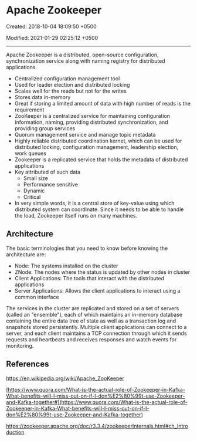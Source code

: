 # Apache Zookeeper

Created: 2018-10-04 18:09:50 +0500

Modified: 2021-01-29 02:25:12 +0500

---

Apache Zookeeper is a distributed, open-source configuration, synchronization service along with naming registry for distributed applications.


-   Centralized configuration management tool
-   Used for leader election and distributed locking
-   Scales well for the reads but not for the writes
-   Stores data in-memory
-   Great if storing a limited amount of data with high number of reads is the requirement
-   ZooKeeper is a centralized service for maintaining configuration information, naming, providing distributed synchronization, and providing group services
-   Quorum management service and manage topic metadata
-   Highly reliable distributed coordination kernet, which can be used for distributed locking, configuration management, leadership election, work queues
-   Zookeeper is a replicated service that holds the metadata of distributed applications
-   Key attributed of such data
    -   Small size
    -   Performance sensitive
    -   Dynamic
    -   Critical
-   In very simple words, it is a central store of key-value using which distributed system can coordinate. Since it needs to be able to handle the load, Zookeeper itself runs on many machines.

## Architecture

The basic terminologies that you need to know before knowing the architecture are:
-   Node: The systems installed on the cluster
-   ZNode: The nodes where the status is updated by other nodes in cluster
-   Client Applications: The tools that interact with the distributed applications
-   Server Applications: Allows the client applications to interact using a common interface

The services in the cluster are replicated and stored on a set of servers (called an "ensemble"), each of which maintains an in-memory database containing the entire data tree of state as well as a transaction log and snapshots stored persistently. Multiple client applications can connect to a server, and each client maintains a TCP connection through which it sends requests and heartbeats and receives responses and watch events for monitoring.

## References

<https://en.wikipedia.org/wiki/Apache_ZooKeeper>

[https://www.quora.com/What-is-the-actual-role-of-Zookeeper-in-Kafka-What-benefits-will-I-miss-out-on-if-I-don%E2%80%99t-use-Zookeeper-and-Kafka-together#](https://www.quora.com/What-is-the-actual-role-of-Zookeeper-in-Kafka-What-benefits-will-I-miss-out-on-if-I-don%E2%80%99t-use-Zookeeper-and-Kafka-together)

<https://zookeeper.apache.org/doc/r3.3.4/zookeeperInternals.html#ch_Introduction>
